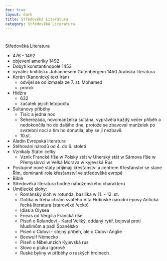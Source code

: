 ```yaml
---
toc: true
layout: dark
title: Středověká Literatura 
category: Středověká Literatura 
---
```





#
 Středověká Literatura
* 476 - 1492
* objevení ameriky 1492
* Dobytí konstantinopole 1453
* vynález knihtisku Johannesem Gutenbergem 1450
Arabská literatura
* Korán (Kanonický text Irán)
  * odvíjel se od izmaela ze 7. st.
Mohamed
  * prorok
* Hidžra
  * 632 
  * začátek jejich letopočtu
* Sultánovy příběhy
  * Tisíc a jedna noc
  * Šeherezáda, novomanželka sultána, vyprávěla každý večer příběh a nedokončila ho do dalšího dne, protože se zbavoval manželek po svatební noci a tím ho donutila, aby se jí nezbavil.
  * 10.st.
* Aladin
Evropská literatura
* Stěhování národů od 4. do 6. století
* Vznikaly Státní celky
  * Vznik Francké říše
w Polský stát
w Uherský stát
w Sámova říše
w Přemyslovci
w Velká Morava
w kyjevská Rus
* Postupně nové státy přijímají křesťanství a centrem Křesťanství se stane Řím, dominantí role křesťanství ve středověké evropě
* Bible
* Středověká literatura hodně náboženského charakteru
* Umělecké slohy:
  * Románský sloh
w rotunda, basilika
w 11. - 12. st.
  * Gotika 
w třeba chrám svatého Víta
Hrdinské národní eposy
Antická řecká literatura (starověké řecko)
  * Idias a Olysea
  * Éneas od Vergilia
Francká říše
  * Píseň o Rolandovi - Karel Veliký, oddaný rytíř, bojoval proti Muslimům a padl
Španělsko
  * Píseň o Cidovi - stejný příběh, ale o Cidovi
Anglie
  * Beowulf
Německo
  * Píseň o Nibelunzích
Kyjevská rus
  * Slovo o pluku Igorově
  * Ruské byliny
w příběhy o ruských hrdinech
